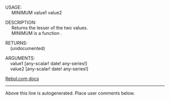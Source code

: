 USAGE:  
&nbsp;&nbsp;&nbsp;&nbsp;&nbsp;MINIMUM&nbsp;value1&nbsp;value2&nbsp;  
  
DESCRIPTION:  
&nbsp;&nbsp;&nbsp;&nbsp;&nbsp;Returns&nbsp;the&nbsp;lesser&nbsp;of&nbsp;the&nbsp;two&nbsp;values.  
&nbsp;&nbsp;&nbsp;&nbsp;&nbsp;MINIMUM&nbsp;is&nbsp;a&nbsp;function&nbsp;.  
  
RETURNS:  
&nbsp;&nbsp;&nbsp;&nbsp;(undocumented)  
  
ARGUMENTS:  
&nbsp;&nbsp;&nbsp;&nbsp;value1&nbsp;[any-scalar!&nbsp;date!&nbsp;any-series!]  
&nbsp;&nbsp;&nbsp;&nbsp;value2&nbsp;[any-scalar!&nbsp;date!&nbsp;any-series!]  

[Rebol.com docs](http://www.rebol.com/r3/docs/functions/minimum.html)
___
Above this line is autogenerated. Place user comments below.
